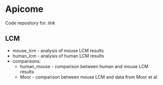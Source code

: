 # Apicome
Code repository for: *link*

## LCM

* mouse_lcm - analysis of mouse LCM results
* human_lcm - analysis of human LCM results
* comparisons:
  * human_mouse - comparison between human and mouse LCM results
  * Moor - comparison between mouse LCM and data from Moor et al.



